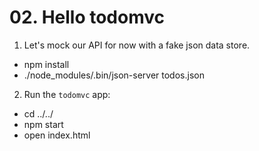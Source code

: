 # 02. Hello todomvc

1. Let's mock our API for now with a fake json data store.

  * npm install
  * ./node_modules/.bin/json-server todos.json

2. Run the `todomvc` app:

  * cd ../../
  * npm start
  * open index.html
